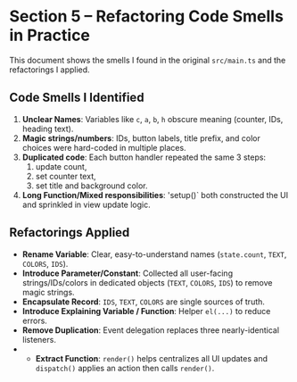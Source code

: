 # Section 5 – Refactoring Code Smells in Practice

This document shows the smells I found in the original `src/main.ts` and the refactorings I applied.

## Code Smells I Identified

1. **Unclear Names**: Variables like `c`, `a`, `b`, `h` obscure meaning (counter, IDs, heading text).
2. **Magic strings/numbers**: IDs, button labels, title prefix, and color choices were hard-coded in multiple places.
3. **Duplicated code**: Each button handler repeated the same 3 steps:
   1. update count,
   2. set counter text,
   3. set title and background color.
4. **Long Function/Mixed responsibilities**: 'setup()` both constructed the UI and sprinkled in view update logic.

## Refactorings Applied

- **Rename Variable**: Clear, easy-to-understand names (`state.count`, `TEXT`, `COLORS`, `IDS`).
- **Introduce Parameter/Constant**: Collected all user-facing strings/IDs/colors in dedicated objects (`TEXT`, `COLORS`, `IDS`) to remove magic strings.
- **Encapsulate Record**: `IDS`, `TEXT`, `COLORS` are single sources of truth.
- **Introduce Explaining Variable / Function**: Helper `el(...)` to reduce errors.
- **Remove Duplication**: Event delegation replaces three nearly-identical listeners.
-
  - **Extract Function**: `render()` helps centralizes all UI updates and `dispatch()` applies an action then calls `render()`.
